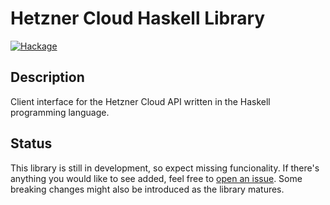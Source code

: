 # Hetzner Cloud Haskell Library

[![Hackage](https://img.shields.io/hackage/v/hetzner?style=for-the-badge)](https://hackage.haskell.org/package/hetzner)

## Description

Client interface for the Hetzner Cloud API written in the Haskell programming language.

## Status

This library is still in development, so expect missing funcionality.
If there's anything you would like to see added, feel free to
[open an issue](https://github.com/Daniel-Diaz/hetzner/issues/new).
Some breaking changes might also be introduced as the library matures.
